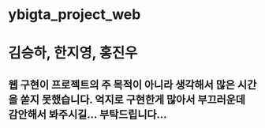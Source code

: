 # ybigta_project_web
# 김승하, 한지영, 홍진우

## 웹 구현이 프로젝트의 주 목적이 아니라 생각해서 많은 시간을 쏟지 못했습니다. 억지로 구현한게 많아서 부끄러운데 감안해서 봐주시길... 부탁드립니다...
